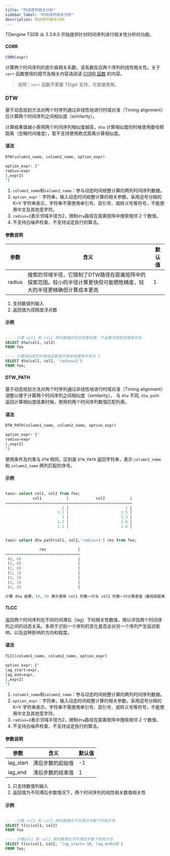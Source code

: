 ```yaml
---
title: "时间序列相关分析"
sidebar_label: "时间序列相关分析"
description: 时间序列相关分析
---
```


TDengine TSDB 从 3.3.8.0 开始提供针对时间序列进行相关性分析的功能。

#### CORR

```sql
CORR(expr)
```

计算两个时间序列的皮尔森相关系数，该系数反应两个序列的线性相关性。关于 `corr` 函数使用的细节及相关内容请阅读 [CORR 函数](../../14-reference/03-taos-sql/22-function.md#corr)
的内容。

> 说明：`corr` 函数不需要 TDgpt 支持，可直接使用。

### DTW

基于动态规划方法对两个时序列通过非线性地进行时域对准（Timing alignment）后计算两个时间序列之间相似度（similarity）。

计算结果值越小表明两个时间序列相似度越高，`dtw` 计算相似度的时候使用曼哈顿距离（忽略时间维度），暂不支持使用欧式距离计算相似度。

#### 语法

```SQL
DTW(column1_name, column2_name, option_expr)

option_expr: {"
radius=expr
[,expr2]
"}
```

1. `column1_name`和`column2_name`：参与动态时间规整计算的两列时间序列数据。
2. `option_expr`：字符串，输入动态时间规整计算的相关参数。采用逗号分隔的 K=V 字符串表示，字符串不需使用单引号、双引号、或转义号等符号，不能使用中文及其他宽字符。
3. `radius=2`表示‌邻域半径为2，限制`dtw`路径在距离矩阵中搜索相邻 2 个数值。
4. 不支持白噪声检查，不支持设定执行的算法。

#### 参数说明

| 参数    | 含义                     | 默认值 |
| ------- | ----------------------- | ------ |
| radius  | 搜索的‌邻域半径‌，它限制了DTW路径在距离矩阵中的探索范围。较小的半径计算更快但可能牺牲精度，较大的半径更精确但计算成本更高| 1 |

1. 支持数值列输入
2. 返回值为双精度浮点数

#### 示例

```SQL

--- -计算 col1 和 col2 两列数据的动态规整结果，不设置邻域矩阵搜索半径
SELECT dtw(col1, col2)
FROM foo

---- 计算相似度的时候指定数值邻域矩阵搜索半径为 2
SELECT dtw(col1, col2, 'radius=2')
FROM foo;

```


#### DTW_PATH

基于动态规划方法对两个时序列通过非线性地进行时域对准（Timing alignment）调整以便于计算两个时间序列之间相似度（similarity）。
与 `dtw` 不同, `dtw_path` 返回计算相似度结果时候，使用的两个时间序列数值匹配列表。


#### 语法

```SQL
DTW_PATH(column1_name, column2_name, option_expr)

option_expr: {"
radius=expr
[,expr2]
"}
```

使用条件及约束与 `DTW` 相同，区别是 `DTW_PATH` 返回字符串，表示 `column1_name` 和 `column2_name` 两列匹配的序号。

#### 示例

```sql

taos> select col1, col2 from foo;                                                            
            col1           |            col2           |
========================================================
                         1 |                         1 |
                       1.1 |                       1.5 |
                         1 |                       1.3 |
                       1.2 |                       1.8 |
                       1.1 |                       1.6 |


taos> select dtw_path(col1, col2,'radius=1') res from foo;

               res              |
=================================
 (0, 0)                         |
 (1, 0)                         |
 (2, 0)                         |
 (3, 1)                         |
 (3, 2)                         |
 (3, 3)                         |
 (4, 4)                         |

计算 dtw 结果，(0, 0) 表示使用 col1 列第一行与 col2 列第一行计算差值（曼哈顿距离）:1-1=0, (1, 0) 表示使用 col1 列第二行与 col2 列第一行计算差值（曼哈顿距离）:1.1-1=0.1, (2, 0)表示使用 col1 列第三行与 col2 列第一行计算差值（曼哈顿距离）:1-1=0，依此类推，最后计算将所有的差值相加，得到结果 1.6

```

#### TLCC

返回两个时间序列在不同时间滞后（lag）下的相关性数值，用以评估两个时间序列之间的动态关系。多用于识别一个序列的变化是否会对另一个序列产生延迟影响，以及这种影响的方向和程度‌。


#### 语法

```SQL
TLCC(column1_name, column2_name, option_expr)

option_expr: {"
lag_start=expr,
lag_end=expr,
[,expr2]
"}
```

1. `column1_name`和`column2_name`：参与动态时间规整计算的两列时间序列数据。
2. `option_expr`：字符串，输入动态时间规整计算的相关参数。采用逗号分隔的 K=V 字符串表示，字符串不需使用单引号、双引号、或转义号等符号，不能使用中文及其他宽字符。
3. `radius=2`表示‌邻域半径为2，限制`dtw`路径在距离矩阵中搜索相邻 2 个数值。
4. 不支持白噪声检查，不支持设定执行的算法。

#### 参数说明

| 参数    | 含义                     | 默认值 |
| --------- | ----------------------- | ------ |
| lag_start | 滞后步数的起始值| -1 |
| lag_end | 滞后步数的结束值| 1 |

1. 只支持数值列输入
2. 返回值为不同滞后步数情况下，两个时间序列的线性相关数值相关性

#### 示例

```SQL

--- -计算 col1 和 col2 两列数据在不同滞后步数下的相关性
SELECT tlcc(col1, col2)
FROM foo

---- 计算col1 和 col2 两列数据在不同滞后步数下的相关性
SELECT tlcc(col1, col2, 'lag_start=-10, lag_end=10')
FROM foo;

```

